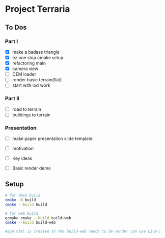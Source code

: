 # Project Terraria


## To Dos
### Part I
- [x] make a badass triangle
- [x] ez one stop cmake setup
- [x] refactoring main
- [x] camera view
- [ ] DEM loader
- [ ] render basic terrain(flat)
- [ ] start with lod work

### Part II
- [ ] road to terrain
- [ ] buildings to terrain

### Presentation
- [ ] make paper presentation slide template
- [ ] motivation
- [ ] Key ideas
- [ ] Basic render demo


    


## Setup

```bash
# for dawn build
cmake -B build 
cmake --build build

# for web build 
ecmake cmake --build build-web
cmake --build build-web

#app.html is created at the build-web needs to be render can use Live-Server vscode extenstion or some basic server setup

```
